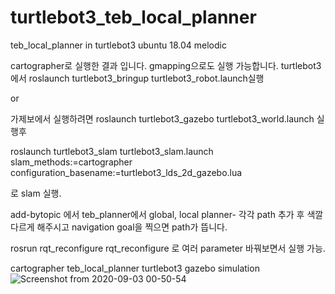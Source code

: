# turtlebot3_teb_local_planner
teb_local_planner in turtlebot3 ubuntu 18.04 melodic

cartographer로 실행한 결과 입니다.
gmapping으로도 실행 가능합니다. 
turtlebot3 에서 roslaunch turtlebot3_bringup turtlebot3_robot.launch실행 

or 

가제보에서 실행하려면
roslaunch turtlebot3_gazebo turtlebot3_world.launch 실행후 

roslaunch turtlebot3_slam turtlebot3_slam.launch slam_methods:=cartographer configuration_basename:=turtlebot3_lds_2d_gazebo.lua

로 slam 실행.

add-bytopic 에서 teb_planner에서 global, local planner- 각각 path 추가 후 색깔 다르게 해주시고 
navigation goal을 찍으면 path가 뜹니다. 

rosrun rqt_reconfigure rqt_reconfigure 로 여러 parameter 바꿔보면서 실행 가능.


cartographer teb_local_planner turtlebot3 gazebo simulation
![Screenshot from 2020-09-03 00-50-54](https://user-images.githubusercontent.com/67038853/92017270-7c9ca100-ed8e-11ea-90a7-e79bdb1011b2.png)

